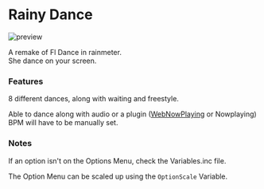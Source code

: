 # Rainy Dance
![preview](https://github.com/haretian/rainy-dance/blob/main/dance.gif)

A remake of Fl Dance in rainmeter.
\
She dance on your screen.


### Features

8 different dances, along with waiting and freestyle.

Able to dance along with audio or a plugin ([WebNowPlaying](https://github.com/tjhrulz/WebNowPlaying) or Nowplaying)
\
BPM will have to be manually set.

### Notes

If an option isn't on the Options Menu, check the Variables.inc file.

The Option Menu can be scaled up using the `OptionScale` Variable.
